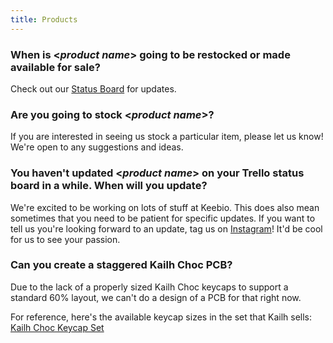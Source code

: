```yaml
---
title: Products
---
```


### When is <*product name*> going to be restocked or made available for sale?

Check out our [Status Board](http://status.keeb.io/) for updates.

### Are you going to stock <*product name*>?

If you are interested in seeing us stock a particular item, please let us know! We're open to any suggestions and ideas.

### You haven't updated <*product name*> on your Trello status board in a while. When will you update?

We're excited to be working on lots of stuff at Keebio. This does also mean sometimes that you need to be patient for specific updates. If you want to tell us you're looking forward to an update, tag us on [Instagram](https://instagram.com/keebio/)! It'd be cool for us to see your passion.

### Can you create a staggered Kailh Choc PCB?

Due to the lack of a properly sized Kailh Choc keycaps to support a standard 60% layout, we can't do a design of a PCB for that right now.

For reference, here's the available keycap sizes in the set that Kailh sells: [Kailh Choc Keycap Set](http://www.keyboard-layout-editor.com/#/gists/35a8f34457f9d0c21359af43e4f118c6)
